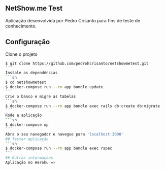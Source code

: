 ## NetShow.me Test
Aplicação desenvolvida por Pedro Crisanto para fins de teste de conhecimento.
## Configuração
Clone o projeto
```sh
$ git clone https://github.com/pedrohcrisanto/netshowmetest.git
´´´
Instale as dependências
```sh
$ cd netshowmetest
$ docker-compose run --rm app bundle update
´´´
Crie o banco e migre as tabelas
```sh
$ docker-compose run --rm app bundle exec rails db:create db:migrate
´´´
Rode a aplicação
```sh
$ docker-compose up
´´´
Abra o seu navegador e navegue para 'localhost:3000'
## Testar aplicação
```sh
$ docker-compose run --rm app bundle exec rspec
´´´
## Outras informações
Aplicação no Heroku => 